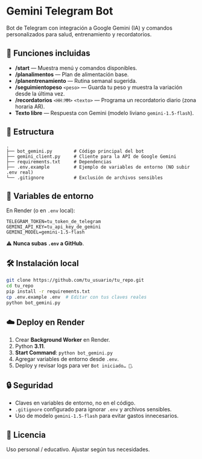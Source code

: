 # Gemini Telegram Bot

Bot de Telegram con integración a Google Gemini (IA) y comandos personalizados para salud, entrenamiento y recordatorios.

## 🚀 Funciones incluidas

- **/start** — Muestra menú y comandos disponibles.
- **/planalimentos** — Plan de alimentación base.
- **/planentrenamiento** — Rutina semanal sugerida.
- **/seguimientopeso** `<peso>` — Guarda tu peso y muestra la variación desde la última vez.
- **/recordatorios** `<HH:MM>` `<texto>` — Programa un recordatorio diario (zona horaria AR).
- **Texto libre** — Respuesta con Gemini (modelo liviano `gemini-1.5-flash`).

## 📂 Estructura

```
.
├── bot_gemini.py        # Código principal del bot
├── gemini_client.py     # Cliente para la API de Google Gemini
├── requirements.txt     # Dependencias
├── .env.example         # Ejemplo de variables de entorno (NO subir .env real)
└── .gitignore           # Exclusión de archivos sensibles
```

## 🔑 Variables de entorno

En Render (o en `.env` local):

```env
TELEGRAM_TOKEN=tu_token_de_telegram
GEMINI_API_KEY=tu_api_key_de_gemini
GEMINI_MODEL=gemini-1.5-flash
```

⚠️ **Nunca subas `.env` a GitHub**.

## 🛠 Instalación local

```bash
git clone https://github.com/tu_usuario/tu_repo.git
cd tu_repo
pip install -r requirements.txt
cp .env.example .env  # Editar con tus claves reales
python bot_gemini.py
```

## ☁️ Deploy en Render

1. Crear **Background Worker** en Render.
2. Python **3.11**.
3. **Start Command**: `python bot_gemini.py`
4. Agregar variables de entorno desde `.env`.
5. Deploy y revisar logs para ver `Bot iniciado… 🚀`.

## 🔒 Seguridad

- Claves en variables de entorno, no en el código.
- `.gitignore` configurado para ignorar `.env` y archivos sensibles.
- Uso de modelo `gemini-1.5-flash` para evitar gastos innecesarios.

## 📜 Licencia

Uso personal / educativo. Ajustar según tus necesidades.
